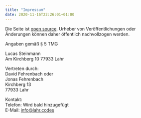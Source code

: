 ```yaml
---
title: "Impressum"
date: 2020-11-16T22:26:01+01:00
---
```


Die Seite ist [open source](https://github.com/codeforlahr/lahr.codes/).
Urheber von Veröffentlichungen oder Änderungen können daher öffentlich nachvollzogen werden.

Angaben gemäß § 5 TMG

Lucas Steinmann  
Am Kirchberg 10 
77933 Lahr

Vertreten durch:  
David Fehrenbach oder  
Jonas Fehrenbach  
Kirchberg 13  
77933 Lahr

Kontakt:  
Telefon: Wird bald hinzugefügt  
E-Mail: info@lahr.codes
